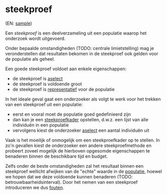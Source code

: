 # steekproef

(EN: [sample](../en/sample.md))

Een *steekproef* is een deelverzameling uit een populatie waarop het onderzoek wordt uitgevoerd.

Onder bepaalde omstandigheden (TODO: centrale limietstelling) mag je veronderstellen dat resultaten bekomen in de steekproef ook gelden voor de populatie als geheel.

Een goede steekproef voldoet aan enkele eigenschappen:

- de steekproef is [aselect](steekproef-aselecte.md)
- de steekproef is voldoende groot
- de steekproef is [representatief](steekproef-representatieve.md) voor de populatie

In het ideale geval gaat een onderzoeker als volgt te werk voor het trekken van een steekproef uit een populatie:

- eerst en vooral moet de populatie goed gedefinieerd zijn
- dan kan je een [steekproefkader](steekproefkader.md) opstellen, d.w.z. een lijst van alle individuën in een populatie
- vervolgens kiest de onderzoeker [aselect](steekproef-aselecte.md) een aantal individuën uit

Vaak is het moeilijk of onmogelijk om een steekproefkader op te stellen. In zo'n gevallen kiest de onderzoeker een andere steekproefmethode en probeert zoveel mogelijk de hierboven opgesomde eigenschappen te benaderen binnen de beschikbare tijd en budget.

Zelfs onder de beste omstandigheden zal het resultaat binnen een steekproef wellicht afwijken van de "echte" waarde in de [populatie](populatie.md), hoewel we hopen dat we deze voldoende kunnen benaderen (TODO: betrouwbaarheidsinterval). Door het nemen van een steekproef introduceren we dus [fouten](steekproeffouten.md).
